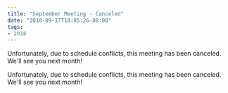 ```yaml
---
title: "September Meeting - Canceled"
date: "2018-09-17T18:05:26-08:00"
tags:
- 2018
---
```


<p>
Unfortunately, due to schedule conflicts, this meeting has been canceled.  We'll see you next month!
</p>
<!--more-->Unfortunately, due to schedule conflicts, this meeting has been canceled.  We'll see you next month!


